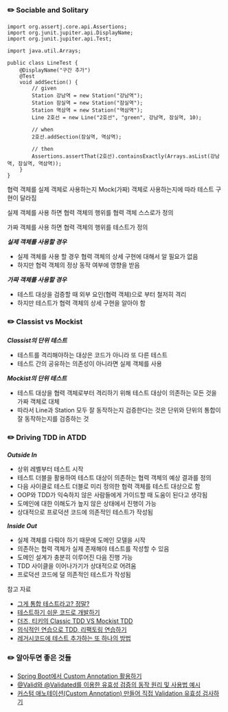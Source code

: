 ### ✏️ Sociable and Solitary

```
import org.assertj.core.api.Assertions;
import org.junit.jupiter.api.DisplayName;
import org.junit.jupiter.api.Test;

import java.util.Arrays;

public class LineTest {
    @DisplayName("구간 추가")
    @Test
    void addSection() {
        // given
        Station 강남역 = new Station("강남역");
        Station 잠실역 = new Station("잠실역");
        Station 역삼역 = new Station("역삼역");
        Line 2호선 = new Line("2호선", "green", 강남역, 잠실역, 10);

        // when
        2호선.addSection(잠실역, 역삼역);

        // then
        Assertions.assertThat(2호선).containsExactly(Arrays.asList(강남역, 잠실역, 역삼역));
    }
}
```

협력 객체를 실제 객체로 사용하는지 Mock(가짜) 객체로 사용하는지에 따라 테스트 구현이 달라짐

실제 객체를 사용 하면 협력 객체의 행위를 협력 객체 스스로가 정의

가짜 객체를 사용 하면 협력 객체의 행위를 테스트가 정의

***실제 객체를 사용할 경우***

- 실제 객체를 사용 할 경우 협력 객체의 상세 구현에 대해서 알 필요가 없음
- 하지만 협력 객체의 정상 동작 여부에 영향을 받음

***가짜 객체를 사용할 경우***

- 테스트 대상을 검증할 때 외부 요인(협력 객체)으로 부터 철저히 격리
- 하지만 테스트가 협력 객체의 상세 구현을 알아야 함

### ✏️ Classist vs Mockist

***Classist의 단위 테스트***

- 테스트를 격리해야하는 대상은 코드가 아니라 또 다른 테스트
- 테스트 간의 공유하는 의존성이 아니라면 실제 객체를 사용

***Mockist의 단위 테스트***

- 테스트 대상을 협력 객체로부터 격리하기 위해 테스트 대상이 의존하는 모든 것을 가짜 객체로 대체
- 따라서 Line과 Station 모두 잘 동작하는지 검증한다는 것은 단위와 단위의 통합이 잘 동작하는지를 검증하는 것

### ✏️ Driving TDD in ATDD

***Outside In***

- 상위 레벨부터 테스트 시작
- 테스트 더블을 활용하여 테스트 대상이 의존하는 협력 객체의 예상 결과를 정의
- 다음 사이클로 테스트 더블로 미리 정의한 협력 객체를 테스트 대상으로 함
- OOP와 TDD가 익숙하지 않은 사람들에게 가이드할 때 도움이 된다고 생각됨
- 도메인에 대한 이해도가 높지 않은 상태에서 진행이 가능
- 상대적으로 프로덕션 코드에 의존적인 테스트가 작성됨

***Inside Out***

- 실제 객체를 다뤄야 하기 때문에 도메인 모델을 시작
- 의존하는 협력 객체가 실제 존재해야 테스트를 작성할 수 있음
- 도메인 설계가 충분히 이루어진 다음 진행 가능
- TDD 사이클을 이어나가기가 상대적으로 어려움
- 프로덕션 코드에 덜 의존적인 테스트가 작성됨

참고 자료
- [그게 통합 테스트라고? 정말?](https://justhackem.wordpress.com/2018/01/16/is-that-integration-test-really/)
- [테스트하기 쉬운 코드로 개발하기](https://www.youtube.com/watch?v=Cz_a2gQp63c)
- [더즈, 티키의 Classic TDD VS Mockist TDD](https://www.youtube.com/watch?v=n01foM9tsRo)
- [의식적인 연습으로 TDD, 리팩토링 연습하기](https://www.youtube.com/watch?v=cVxqrGHxutU)
- [레거시코드에 테스트 추가하는 또 하나의 방법](https://www.youtube.com/watch?v=Dct4bGKCmI8)

### ✏️ 알아두면 좋은 것들

- [Spring Boot에서 Custom Annotation 활용하기](https://linkeverything.github.io/springboot/spring-aop/)
- [@Valid와 @Validated를 이용한 유효성 검증의 동작 원리 및 사용법 예시](https://mangkyu.tistory.com/174)
- [커스텀 애노테이션(Custom Annotation) 만들어 직접 Validation 유효성 검사하기](https://mangkyu.tistory.com/206)
